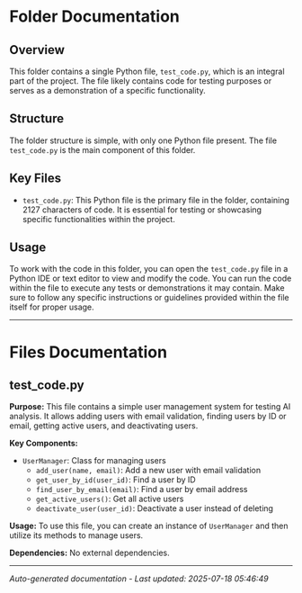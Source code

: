 # Folder Documentation

## Overview
This folder contains a single Python file, `test_code.py`, which is an integral part of the project. The file likely contains code for testing purposes or serves as a demonstration of a specific functionality.

## Structure
The folder structure is simple, with only one Python file present. The file `test_code.py` is the main component of this folder.

## Key Files
- `test_code.py`: This Python file is the primary file in the folder, containing 2127 characters of code. It is essential for testing or showcasing specific functionalities within the project.

## Usage
To work with the code in this folder, you can open the `test_code.py` file in a Python IDE or text editor to view and modify the code. You can run the code within the file to execute any tests or demonstrations it may contain. Make sure to follow any specific instructions or guidelines provided within the file itself for proper usage.

---

# Files Documentation

## test_code.py

**Purpose:** This file contains a simple user management system for testing AI analysis. It allows adding users with email validation, finding users by ID or email, getting active users, and deactivating users.

**Key Components:**
- `UserManager`: Class for managing users
  - `add_user(name, email)`: Add a new user with email validation
  - `get_user_by_id(user_id)`: Find a user by ID
  - `find_user_by_email(email)`: Find a user by email address
  - `get_active_users()`: Get all active users
  - `deactivate_user(user_id)`: Deactivate a user instead of deleting

**Usage:** To use this file, you can create an instance of `UserManager` and then utilize its methods to manage users.

**Dependencies:** No external dependencies.

---
*Auto-generated documentation - Last updated: 2025-07-18 05:46:49*
